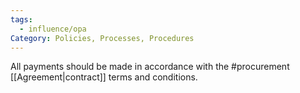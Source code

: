 ```yaml
---
tags:
  - influence/opa
Category: Policies, Processes, Procedures
---
```

All payments should be made in accordance with the #procurement [[Agreement|contract]] terms and conditions.